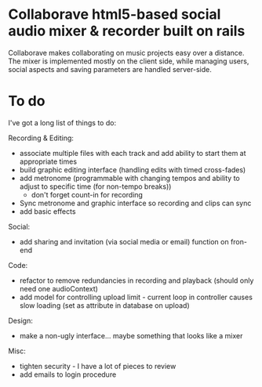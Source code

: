 # Collaborave html5-based social audio mixer & recorder built on rails

Collaborave makes collaborating on music projects easy over a distance. The mixer is implemented mostly on the client side, while managing users, social aspects and saving parameters are handled server-side.

# To do

I've got a long list of things to do:

Recording & Editing:
* associate multiple files with each track and add ability to start them at appropriate times
* build graphic editing interface (handling edits with timed cross-fades)
* add metronome (programmable with changing tempos and ability to adjust to specific time (for non-tempo breaks))
	* don't forget count-in for recording
* Sync metronome and graphic interface so recording and clips can sync
* add basic effects

Social:
* add sharing and invitation (via social media or email) function on fron-end

Code:
* refactor to remove redundancies in recording and playback (should only need one audioContext)
* add model for controlling upload limit - current loop in controller causes slow loading (set as attribute in database on upload)

Design:
* make a non-ugly interface... maybe something that looks like a mixer

Misc:
* tighten security - I have a lot of pieces to review
* add emails to login procedure